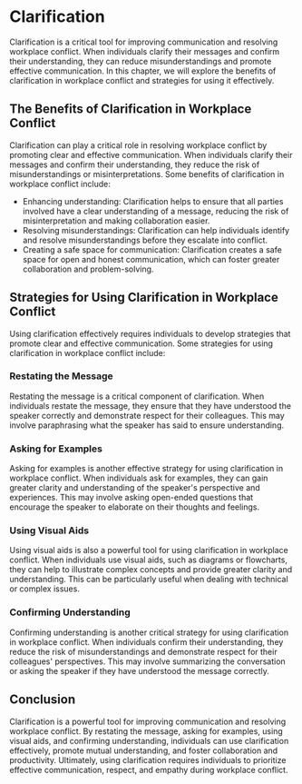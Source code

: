 # Clarification

Clarification is a critical tool for improving communication and resolving workplace conflict. When individuals clarify their messages and confirm their understanding, they can reduce misunderstandings and promote effective communication. In this chapter, we will explore the benefits of clarification in workplace conflict and strategies for using it effectively.

## The Benefits of Clarification in Workplace Conflict

Clarification can play a critical role in resolving workplace conflict by promoting clear and effective communication. When individuals clarify their messages and confirm their understanding, they reduce the risk of misunderstandings or misinterpretations. Some benefits of clarification in workplace conflict include:

- Enhancing understanding: Clarification helps to ensure that all parties involved have a clear understanding of a message, reducing the risk of misinterpretation and making collaboration easier.
- Resolving misunderstandings: Clarification can help individuals identify and resolve misunderstandings before they escalate into conflict.
- Creating a safe space for communication: Clarification creates a safe space for open and honest communication, which can foster greater collaboration and problem-solving.

## Strategies for Using Clarification in Workplace Conflict

Using clarification effectively requires individuals to develop strategies that promote clear and effective communication. Some strategies for using clarification in workplace conflict include:

### Restating the Message

Restating the message is a critical component of clarification. When individuals restate the message, they ensure that they have understood the speaker correctly and demonstrate respect for their colleagues. This may involve paraphrasing what the speaker has said to ensure understanding.

### Asking for Examples

Asking for examples is another effective strategy for using clarification in workplace conflict. When individuals ask for examples, they can gain greater clarity and understanding of the speaker's perspective and experiences. This may involve asking open-ended questions that encourage the speaker to elaborate on their thoughts and feelings.

### Using Visual Aids

Using visual aids is also a powerful tool for using clarification in workplace conflict. When individuals use visual aids, such as diagrams or flowcharts, they can help to illustrate complex concepts and provide greater clarity and understanding. This can be particularly useful when dealing with technical or complex issues.

### Confirming Understanding

Confirming understanding is another critical strategy for using clarification in workplace conflict. When individuals confirm their understanding, they reduce the risk of misunderstandings and demonstrate respect for their colleagues' perspectives. This may involve summarizing the conversation or asking the speaker if they have understood the message correctly.

## Conclusion

Clarification is a powerful tool for improving communication and resolving workplace conflict. By restating the message, asking for examples, using visual aids, and confirming understanding, individuals can use clarification effectively, promote mutual understanding, and foster collaboration and productivity. Ultimately, using clarification requires individuals to prioritize effective communication, respect, and empathy during workplace conflict.
